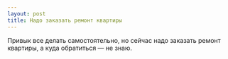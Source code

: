 ```yaml
---
layout: post 
title: Надо заказать ремонт квартиры 
--- 
```

Привык все делать самостоятельно, но сейчас надо заказать ремонт квартиры, а куда обратиться — не знаю.